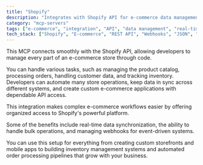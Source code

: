 ```yaml
---
title: "Shopify"
description: "Integrates with Shopify API for e-commerce data management and operations, handling products, orders, and customers."
category: "mcp-servers"
tags: ["e-commerce", "integration", "API", "data management", "real-time", "automation"]
tech_stack: ["Shopify", "E-commerce", "REST API", "Webhooks", "JSON", "inventory management"]
---
```


This MCP connects smoothly with the Shopify API, allowing developers to manage every part of an e-commerce store through code.

You can handle various tasks, such as managing the product catalog, processing orders, handling customer data, and tracking inventory. Developers can automate many store operations, keep data in sync across different systems, and create custom e-commerce applications with dependable API access.

This integration makes complex e-commerce workflows easier by offering organized access to Shopify's powerful platform.

Some of the benefits include real-time data synchronization, the ability to handle bulk operations, and managing webhooks for event-driven systems.

You can use this setup for everything from creating custom storefronts and mobile apps to building inventory management systems and automated order processing pipelines that grow with your business.
